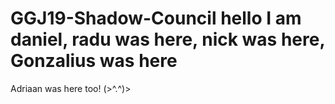 # GGJ19-Shadow-Council hello I am daniel, radu was here, nick was here, Gonzalius was here
Adriaan was here too! (>^.^)>
